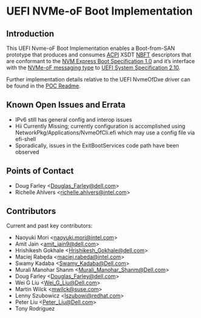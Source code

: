 # UEFI NVMe-oF Boot Implementation
## Introduction
This UEFI Nvme-oF Boot Implementation enables a Boot-from-SAN prototype that produces and consumes [ACPI](https://uefi.org/specifications) XSDT [NBFT](https://uefi.org/specs/ACPI/6.5/05_ACPI_Software_Programming_Model.html?highlight=nbft#description-header-signatures-for-tables-reserved-by-acpi) descriptors that are conformant to the [NVM Express Boot Specification 1.0](https://nvmexpress.org/specification/nvme-boot-specification/) and it’s interface with the [NVMe-oF messaging type](https://uefi.org/specs/UEFI/2.10/10_Protocols_Device_Path_Protocol.html#nvme-over-fabric-nvme-of-namespace-device-path) to [UEFI System Specification 2.10](https://uefi.org/specs/UEFI/2.10/).
 
Further implementation details relative to the UEFI NvmeOfDxe driver can be found in the [POC Readme](https://github.com/timberland-sig/edk2/blob/timberland_1.0_final/NetworkPkg/NvmeOfDxe/readme.md).
 
## Known Open Issues and Errata
 
- IPv6 still has general config and interop issues
- Hii Currently Missing; currently configuration is accomplished using NetworkPkg/Applications/NvmeOfCli.efi which may use a config file via efi-shell
- Sporadically, issues in the ExitBootServices code path have been observed
 
## Points of Contact
 
* Doug Farley \<Douglas_Farley@dell.com\>
* Richelle Ahlvers \<richelle.ahlvers@intel.com\>
 
## Contributors
 
Current and past key contributors:
 
* Naoyuki Mori \<naoyuki.mori@intel.com\>
* Amit Jain \<amit_jain9@dell.com\>
* Hrishikesh Gokhale \<Hrishikesh_Gokhale@dell.com\>
* Maciej Rabęda \<maciej.rabeda@intel.com\>
* Swamy Kadaba \<Swamy_Kadaba@Dell.com\>
* Murali Manohar Shanm \<Murali_Manohar_Shanm@Dell.com\>
* Doug Farley \<Douglas_Farley@dell.com\>
* Wei G Liu \<Wei_G_Liu@Dell.com\>
* Martin Wilck \<mwilck@suse.com\>
* Lenny Szubowicz \<lszubowi@redhat.com\>
* Peter Liu \<Peter_Liu@Dell.com\>
* Tony Rodriguez
